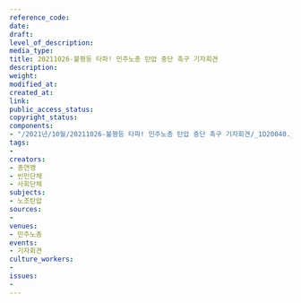 ```yaml
---
reference_code: 
date: 
draft: 
level_of_description: 
media_type: 
title: 20211026-불평등 타파! 민주노총 탄압 중단 촉구 기자회견
description: 
weight: 
modified_at: 
created_at: 
link: 
public_access_status: 
copyright_status: 
components:
- "/2021년/10월/20211026-불평등 타파! 민주노총 탄압 중단 촉구 기자회견/_1D20040.jpg"
tags:
- 
creators:
- 총연맹
- 빈민단체
- 사회단체
subjects:
- 노조탄압
sources:
- 
venues:
- 민주노총
events:
- 기자회견
culture_workers:
- 
issues:
- 
---
```

